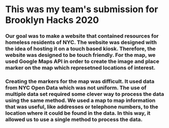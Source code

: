 # This was my team's submission for Brooklyn Hacks 2020

### Our goal was to make a website that contained resources for homeless residents of NYC. The website was designed with the idea of hosting it on a touch based kiosk. Therefore, the website was designed to be touch friendly. For the map, we used Google Maps API in order to create the image and place marker on the map which represetned locations of interest.

### Creating the markers for the map was difficult. It used data from NYC Open Data which was not uniform. The use of multiple data set required some clever way to process the data using the same method. We used a map to map information that was useful, like addresses or telephone numbers, to the location where it could be found in the data. In this way, it allowed us to use a single method to process the data.
